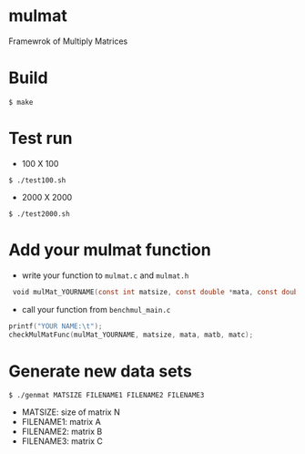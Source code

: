 mulmat
======

Framewrok of Multiply Matrices

# Build
```
$ make
```

# Test run
- 100 X 100
```
$ ./test100.sh
```

- 2000 X 2000
```
$ ./test2000.sh
```

# Add your mulmat function
- write your function to `mulmat.c` and `mulmat.h`
```c
 void mulMat_YOURNAME(const int matsize, const double *mata, const double *matb, double *matc);
```

- call your function from `benchmul_main.c`
```c
printf("YOUR NAME:\t");
checkMulMatFunc(mulMat_YOURNAME, matsize, mata, matb, matc);
```

# Generate new data sets
```
$ ./genmat MATSIZE FILENAME1 FILENAME2 FILENAME3
```
- MATSIZE: size of matrix N
- FILENAME1: matrix A
- FILENAME2: matrix B
- FILENAME3: matrix C
